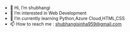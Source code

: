 - 👋 Hi, I’m shubhangi
- 👀 I’m interested in Web Development 
- 🌱 I’m currently learning Python,Azure Cloud,HTML,CSS
- 📫 How to reach me : shubhangisinha959@gmail.com

<!---
shubhangisinha959/shubhangisinha959 is a ✨ special ✨ repository because its `README.md` (this file) appears on your GitHub profile.
You can click the Preview link to take a look at your changes.
--->
